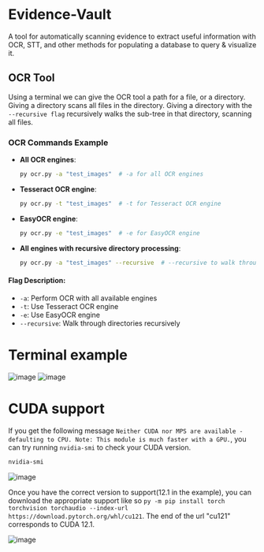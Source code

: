 # Evidence-Vault
A tool for automatically scanning evidence to extract useful information with OCR, STT, and other methods for populating a database to query &amp; visualize it.



## OCR Tool
Using a terminal we can give the OCR tool a path for a file, or a directory. Giving a directory scans all files in the directory. Giving a directory with the ` --recursive flag ` recursively walks the sub-tree in that directory, scanning all files.



### OCR Commands Example

- **All OCR engines**:
    ```bash
    py ocr.py -a "test_images"  # -a for all OCR engines
    ```

- **Tesseract OCR engine**:
    ```bash
    py ocr.py -t "test_images"  # -t for Tesseract OCR engine
    ```

- **EasyOCR engine**:
    ```bash
    py ocr.py -e "test_images"  # -e for EasyOCR engine
    ```

- **All engines with recursive directory processing**:
    ```bash
    py ocr.py -a "test_images" --recursive  # --recursive to walk through directories
    ```

#### Flag Description:
- ` -a `: Perform OCR with all available engines
- ` -t `: Use Tesseract OCR engine
- ` -e `: Use EasyOCR engine
- ` --recursive `: Walk through directories recursively



# Terminal example
![image](https://github.com/user-attachments/assets/e25e228e-4e5c-45dd-b841-b21d96f0bd22)
![image](https://github.com/user-attachments/assets/1d2d8615-c69a-4919-9b41-d93e1f735605)



# CUDA support
If you get the following message `Neither CUDA nor MPS are available - defaulting to CPU. Note: This module is much faster with a GPU.`, you can try running `nvidia-smi` to check your CUDA version. 
```bash
nvidia-smi
```

![image](https://github.com/user-attachments/assets/331d06ef-17fb-41a3-97fa-6c808ca17119)

Once you have the correct version to support(12.1 in the example), you can download the appropriate support like so `py -m pip install torch torchvision torchaudio --index-url https://download.pytorch.org/whl/cu121`. The end of the url "cu121" corresponds to CUDA 12.1.

![image](https://github.com/user-attachments/assets/d0dc3add-b970-4b42-92d9-8564b505593d)
